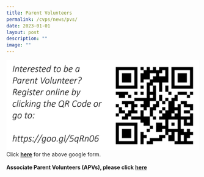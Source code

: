 ```yaml
---
title: Parent Volunteers
permalink: /cvps/news/pvs/
date: 2023-01-01
layout: post
description: ""
image: ""
---
```


![](/images/pvqr.jpeg)
Click [**here**](https://docs.google.com/forms/d/e/1FAIpQLSetdFFNxyCwmdiyYhfcOVjL3mdon0ZGyDBb7IbnEJcZ_R3pzQ/viewform?c=0&w=1) for the above google form.
<br><br>
**Associate Parent Volunteers (APVs), please click** [**here**](https://staging.d2mqouuee1j5o.amplifyapp.com/parents-network/apvs/)